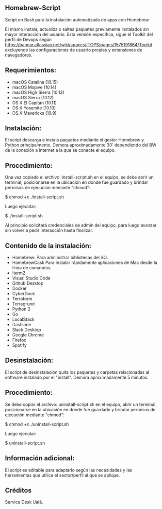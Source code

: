 Homebrew-Script
---------------

Script en Bash para la instalación automatizada de apps con Homebrew

El mismo instala, actualiza o saltea paquetes previamente instalados sin mayor interacción del usuario.
Esta versión específica, sigue el Toolkit del perfil de Devops según https://bancar.atlassian.net/wiki/spaces/ITOPS/pages/1575191864/Toolkit
excluyendo las configuraciones de usuario propias y extensiones de navegadores.

Requerimientos:
---------------

* macOS Catalina (10.15)
* macOS Mojave (10.14)
* macOS High Sierra (10.13)
* macOS Sierra (10.12)
* OS X El Capitan (10.11)
* OS X Yosemite (10.10)
* OS X Mavericks (10.9)

Instalación:
------------

El script descarga e instala paquetes mediante el gestor Homebrew y Python principalmente. Demora aproximadamente 30' dependiendo del BW de la conexión a internet a la que se conecte el equipo.

Procedimiento:
--------------

Una vez copiado el archivo: install-script.sh en el equipo, se debe abrir un terminal, posicionarse en la ubicación en donde fue guardado y brindar permisos de ejecución mediante "chmod":

$ chmod +x ./install-script.sh

Luego ejecutar:

$ ./install-script.sh

Al principio solicitará credenciales de admin del equipo, para luego avanzar sin volver a pedir interacción hasta finalizar.

Contenido de la instalación:
----------------------------

* Homebrew: Para administrar bibliotecas del SO.
* HomebrewCask Para instalar rápidamente aplicaciones de Mac desde la línea de comandos.
* Iterm2
* Visual Studio Code
* Github Desktop
* Docker
* CyberDuck
* Terraform
* Terragrund
* Python 3
* Go
* LocalStack
* Dashlane
* Slack Desktop
* Google Chrome
* Firefox
* Spotify

Desinstalación:
---------------

El script de desinstalación quita los paquetes y carpetas relacionadas al software instalado por el "install". Demora aproximadamente 5 minutos.

Procedimiento:
--------------

Se debe copiar el archivo: uninstall-script.sh en el equipo, abrir un terminal, posicionarse en la ubicación en donde fue guardado y brindar permisos de ejecución mediante "chmod":

$ chmod +x ./uninstall-script.sh

Luego ejecutar:

$ uninstall-script.sh

Información adicional:
----------------------

El script es editable para adaptarlo según las necesidades y las herramientas que utilice el sector/perfil al que se aplique.

Créditos
--------

Service Desk Ualá.
